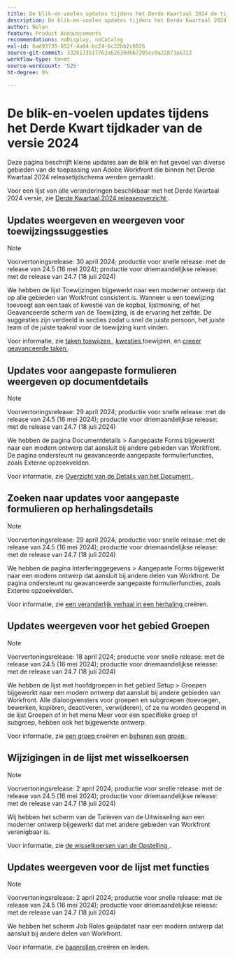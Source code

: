```yaml
---
title: De blik-en-voelen updates tijdens het Derde Kwartaal 2024 de tijdkader van de versietijd
description: De blik-en-voelen updates tijdens het Derde Kwartaal 2024 de tijdkader van de versietijd
author: Nolan
feature: Product Announcements
recommendations: noDisplay, noCatalog
exl-id: 6ad93735-652f-4a94-bc24-6c22bb2c8826
source-git-commit: 3326173517762a62630d6b7285cc8a22873a6712
workflow-type: tm+mt
source-wordcount: '525'
ht-degree: 0%

---
```


# De blik-en-voelen updates tijdens het Derde Kwart tijdkader van de versie 2024

Deze pagina beschrijft kleine updates aan de blik en het gevoel van diverse gebieden van de toepassing van Adobe Workfront die binnen het Derde Kwartaal 2024 releasetijdschema werden gemaakt.

Voor een lijst van alle veranderingen beschikbaar met het Derde Kwartaal 2024 versie, zie [ Derde Kwartaal 2024 releaseoverzicht ](/help/quicksilver/product-announcements/product-releases/24-q3-release-activity/24-q3-release-overview.md).



## Updates weergeven en weergeven voor toewijzingssuggesties

>[!NOTE]
>
>Voorvertoningsrelease: 30 april 2024; productie voor snelle release: met de release van 24.5 (16 mei 2024); productie voor driemaandelijkse release: met de release van 24.7 (18 juli 2024)

We hebben de lijst Toewijzingen bijgewerkt naar een moderner ontwerp dat op alle gebieden van Workfront consistent is. Wanneer u een toewijzing toevoegt aan een taak of kwestie van de kopbal, lijstmening, of het Geavanceerde scherm van de Toewijzing, is de ervaring het zelfde. De suggesties zijn verdeeld in secties zodat u snel de juiste persoon, het juiste team of de juiste taakrol voor de toewijzing kunt vinden.

Voor informatie, zie [ taken toewijzen ](/help/quicksilver/manage-work/tasks/assign-tasks/assign-tasks.md), [ kwesties ](/help/quicksilver/manage-work/issues/manage-issues/assign-issues.md) toewijzen, en [ creeer geavanceerde taken ](/help/quicksilver/manage-work/tasks/assign-tasks/create-advanced-assignments.md).

## Updates voor aangepaste formulieren weergeven op documentdetails

>[!NOTE]
>
>Voorvertoningsrelease: 29 april 2024; productie voor snelle release: met de release van 24.5 (16 mei 2024); productie voor driemaandelijkse release: met de release van 24.7 (18 juli 2024)

We hebben de pagina Documentdetails > Aangepaste Forms bijgewerkt naar een modern ontwerp dat aansluit bij andere gebieden van Workfront. De pagina ondersteunt nu geavanceerde aangepaste formulierfuncties, zoals Externe opzoekvelden.

Voor informatie, zie [ Overzicht van de Details van het Document ](/help/quicksilver/documents/managing-documents/document-details-overview.md).

## Zoeken naar updates voor aangepaste formulieren op herhalingsdetails

>[!NOTE]
>
>Voorvertoningsrelease: 29 april 2024; productie voor snelle release: met de release van 24.5 (16 mei 2024); productie voor driemaandelijkse release: met de release van 24.7 (18 juli 2024)

We hebben de pagina Interferinggegevens > Aangepaste Forms bijgewerkt naar een modern ontwerp dat aansluit bij andere delen van Workfront. De pagina ondersteunt nu geavanceerde aangepaste formulierfuncties, zoals Externe opzoekvelden.

Voor informatie, zie [ een veranderlijk verhaal in een herhaling ](/help/quicksilver/agile/use-scrum-in-an-agile-team/iterations/create-agile-story-in-iteration.md) creëren.

## Updates weergeven voor het gebied Groepen

>[!NOTE]
>
>Voorvertoningsrelease: 18 april 2024; productie voor snelle release: met de release van 24.5 (16 mei 2024); productie voor driemaandelijkse release: met de release van 24.7 (18 juli 2024)

We hebben de lijst met hoofdgroepen in het gebied Setup > Groepen bijgewerkt naar een modern ontwerp dat aansluit bij andere gebieden van Workfront. Alle dialoogvensters voor groepen en subgroepen (toevoegen, bewerken, kopiëren, deactiveren, verwijderen), of ze nu worden geopend in de lijst Groepen of in het menu Meer voor een specifieke groep of subgroep, hebben ook het bijgewerkte ontwerp.

Voor informatie, zie [ een groep ](/help/quicksilver/administration-and-setup/manage-groups/create-and-manage-groups/create-a-group.md) creëren en [ beheren een groep ](/help/quicksilver/administration-and-setup/manage-groups/create-and-manage-groups/manage-a-group.md).

## Wijzigingen in de lijst met wisselkoersen

>[!NOTE]
>
>Voorvertoningsrelease: 2 april 2024; productie voor snelle release: met de release van 24.5 (16 mei 2024); productie voor driemaandelijkse release: met de release van 24.7 (18 juli 2024)

Wij hebben het scherm van de Tarieven van de Uitwisseling aan een moderner ontwerp bijgewerkt dat met andere gebieden van Workfront verenigbaar is.

Voor informatie, zie [ de wisselkoersen van de Opstelling ](/help/quicksilver/administration-and-setup/manage-workfront/exchange-rates/set-up-exchange-rates.md).

## Updates weergeven voor de lijst met functies

>[!NOTE]
>
>Voorvertoningsrelease: 2 april 2024; productie voor snelle release: met de release van 24.5 (16 mei 2024); productie voor driemaandelijkse release: met de release van 24.7 (18 juli 2024)

We hebben het scherm Job Roles geüpdatet naar een modern ontwerp dat aansluit bij andere delen van Workfront.

Voor informatie, zie [ baanrollen ](/help/quicksilver/administration-and-setup/set-up-workfront/organizational-setup/create-manage-job-roles.md) creëren en leiden.
